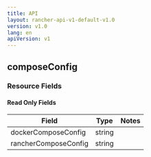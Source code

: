 ```yaml
---
title: API
layout: rancher-api-v1-default-v1.0
version: v1.0
lang: en
apiVersion: v1
---
```


## composeConfig



### Resource Fields


#### Read Only Fields

Field | Type   | Notes
---|---|---
dockerComposeConfig | string  | 
rancherComposeConfig | string  | 


<br>
